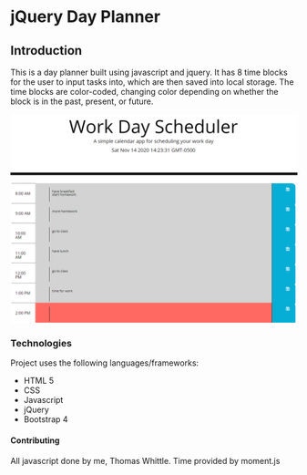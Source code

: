 # jQuery Day Planner


## Introduction
  This is a day planner built using javascript and jquery. It has 8
  time blocks for the user to input tasks into, which are then saved into 
  local storage. The time blocks are color-coded, changing color depending
  on whether the block is in the past, present, or future.
   
![Day planner screenshot](assets/dayplannerscreenshot.png)


### Technologies
Project uses the following languages/frameworks:
* HTML 5
* CSS
* Javascript
* jQuery
* Bootstrap 4

#### Contributing
All javascript done by me, Thomas Whittle.
Time provided by moment.js

